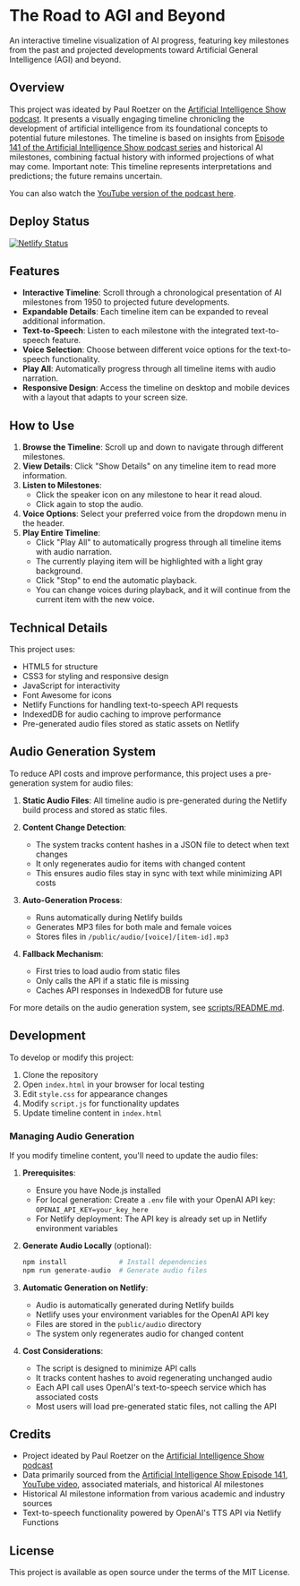 # The Road to AGI and Beyond

An interactive timeline visualization of AI progress, featuring key milestones from the past and projected developments toward Artificial General Intelligence (AGI) and beyond.

## Overview

This project was ideated by Paul Roetzer on the [Artificial Intelligence Show podcast](https://www.marketingaiinstitute.com/podcast-show-notes/episode-141-road-to-agi-beyond-part-1). It presents a visually engaging timeline chronicling the development of artificial intelligence from its foundational concepts to potential future milestones. The timeline is based on insights from [Episode 141 of the Artificial Intelligence Show podcast series](https://www.marketingaiinstitute.com/podcast-show-notes/episode-141-road-to-agi-beyond-part-1) and historical AI milestones, combining factual history with informed projections of what may come. Important note: This timeline represents interpretations and predictions; the future remains uncertain.

You can also watch the [YouTube version of the podcast here](https://www.youtube.com/watch?v=SUAuB5g_oCw&t=653s).

## Deploy Status
[![Netlify Status](https://api.netlify.com/api/v1/badges/dda06506-bfc3-48fe-bc0a-eb39914fe31e/deploy-status)](https://app.netlify.com/sites/roadtoagi/deploys)

## Features

- **Interactive Timeline**: Scroll through a chronological presentation of AI milestones from 1950 to projected future developments.
- **Expandable Details**: Each timeline item can be expanded to reveal additional information.
- **Text-to-Speech**: Listen to each milestone with the integrated text-to-speech feature.
- **Voice Selection**: Choose between different voice options for the text-to-speech functionality.
- **Play All**: Automatically progress through all timeline items with audio narration.
- **Responsive Design**: Access the timeline on desktop and mobile devices with a layout that adapts to your screen size.

## How to Use

1. **Browse the Timeline**: Scroll up and down to navigate through different milestones.
2. **View Details**: Click "Show Details" on any timeline item to read more information.
3. **Listen to Milestones**: 
   - Click the speaker icon on any milestone to hear it read aloud.
   - Click again to stop the audio.
4. **Voice Options**: Select your preferred voice from the dropdown menu in the header.
5. **Play Entire Timeline**: 
   - Click "Play All" to automatically progress through all timeline items with audio narration.
   - The currently playing item will be highlighted with a light gray background.
   - Click "Stop" to end the automatic playback.
   - You can change voices during playback, and it will continue from the current item with the new voice.

## Technical Details

This project uses:
- HTML5 for structure
- CSS3 for styling and responsive design
- JavaScript for interactivity
- Font Awesome for icons
- Netlify Functions for handling text-to-speech API requests
- IndexedDB for audio caching to improve performance
- Pre-generated audio files stored as static assets on Netlify

## Audio Generation System

To reduce API costs and improve performance, this project uses a pre-generation system for audio files:

1. **Static Audio Files**: All timeline audio is pre-generated during the Netlify build process and stored as static files.

2. **Content Change Detection**: 
   - The system tracks content hashes in a JSON file to detect when text changes
   - It only regenerates audio for items with changed content
   - This ensures audio files stay in sync with text while minimizing API costs

3. **Auto-Generation Process**:
   - Runs automatically during Netlify builds
   - Generates MP3 files for both male and female voices
   - Stores files in `/public/audio/[voice]/[item-id].mp3`

4. **Fallback Mechanism**:
   - First tries to load audio from static files
   - Only calls the API if a static file is missing
   - Caches API responses in IndexedDB for future use

For more details on the audio generation system, see [scripts/README.md](scripts/README.md).

## Development

To develop or modify this project:

1. Clone the repository
2. Open `index.html` in your browser for local testing
3. Edit `style.css` for appearance changes
4. Modify `script.js` for functionality updates
5. Update timeline content in `index.html`

### Managing Audio Generation

If you modify timeline content, you'll need to update the audio files:

1. **Prerequisites**:
   - Ensure you have Node.js installed
   - For local generation: Create a `.env` file with your OpenAI API key: `OPENAI_API_KEY=your_key_here`
   - For Netlify deployment: The API key is already set up in Netlify environment variables

2. **Generate Audio Locally** (optional):
   ```bash
   npm install             # Install dependencies
   npm run generate-audio  # Generate audio files
   ```

3. **Automatic Generation on Netlify**:
   - Audio is automatically generated during Netlify builds
   - Netlify uses your environment variables for the OpenAI API key
   - Files are stored in the `public/audio` directory
   - The system only regenerates audio for changed content

4. **Cost Considerations**:
   - The script is designed to minimize API calls
   - It tracks content hashes to avoid regenerating unchanged audio
   - Each API call uses OpenAI's text-to-speech service which has associated costs
   - Most users will load pre-generated static files, not calling the API

## Credits

- Project ideated by Paul Roetzer on the [Artificial Intelligence Show podcast](https://www.marketingaiinstitute.com/podcast-show-notes/episode-141-road-to-agi-beyond-part-1)
- Data primarily sourced from the [Artificial Intelligence Show Episode 141](https://www.marketingaiinstitute.com/podcast-show-notes/episode-141-road-to-agi-beyond-part-1), [YouTube video](https://www.youtube.com/watch?v=SUAuB5g_oCw&t=653s), associated materials, and historical AI milestones
- Historical AI milestone information from various academic and industry sources
- Text-to-speech functionality powered by OpenAI's TTS API via Netlify Functions

## License

This project is available as open source under the terms of the MIT License.
